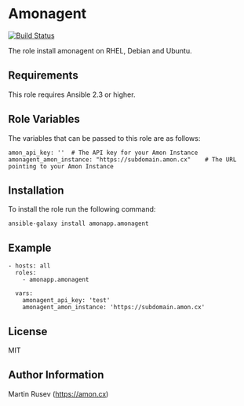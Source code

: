 Amonagent
=========

[![Build Status](https://travis-ci.org/amonapp/amonagent-ansible.svg?branch=master)](https://travis-ci.org/amonapp/amonagent-ansible)

The role install amonagent on RHEL, Debian and Ubuntu. 

Requirements
------------

This role requires Ansible 2.3 or higher.

Role Variables
--------------

The variables that can be passed to this role are as follows:

    amon_api_key: ''  # The API key for your Amon Instance
    amonagent_amon_instance: "https://subdomain.amon.cx"    # The URL pointing to your Amon Instance


Installation
----------------

To install the role run the following command:

```
ansible-galaxy install amonapp.amonagent
```


Example
----------------

    - hosts: all
      roles:
        - amonapp.amonagent

      vars:
        amonagent_api_key: 'test'
        amonagent_amon_instance: 'https://subdomain.amon.cx'


License
-------

MIT

Author Information
------------------

Martin Rusev (https://amon.cx)
